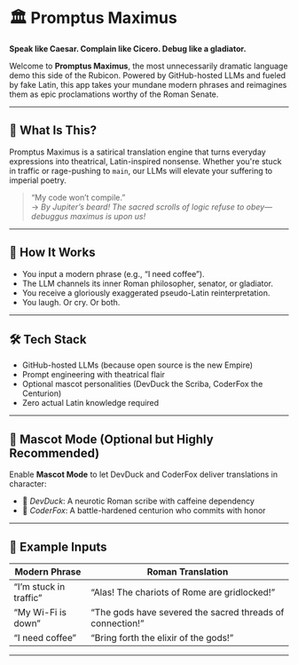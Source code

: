 # 🏛️ Promptus Maximus

**Speak like Caesar. Complain like Cicero. Debug like a gladiator.**

Welcome to **Promptus Maximus**, the most unnecessarily dramatic language demo this side of the Rubicon. Powered by GitHub-hosted LLMs and fueled by fake Latin, this app takes your mundane modern phrases and reimagines them as epic proclamations worthy of the Roman Senate.

---

## 🤔 What Is This?

Promptus Maximus is a satirical translation engine that turns everyday expressions into theatrical, Latin-inspired nonsense. Whether you're stuck in traffic or rage-pushing to `main`, our LLMs will elevate your suffering to imperial poetry.

> “My code won’t compile.”  
> → *By Jupiter’s beard! The sacred scrolls of logic refuse to obey—debuggus maximus is upon us!*

---

## 🧠 How It Works

- You input a modern phrase (e.g., “I need coffee”).
- The LLM channels its inner Roman philosopher, senator, or gladiator.
- You receive a gloriously exaggerated pseudo-Latin reinterpretation.
- You laugh. Or cry. Or both.

---

## 🛠️ Tech Stack

- GitHub-hosted LLMs (because open source is the new Empire)
- Prompt engineering with theatrical flair
- Optional mascot personalities (DevDuck the Scriba, CoderFox the Centurion)
- Zero actual Latin knowledge required

---

## 🐔 Mascot Mode (Optional but Highly Recommended)

Enable **Mascot Mode** to let DevDuck and CoderFox deliver translations in character:
- 🦆 *DevDuck*: A neurotic Roman scribe with caffeine dependency
- 🦊 *CoderFox*: A battle-hardened centurion who commits with honor

---

## 📜 Example Inputs

| Modern Phrase         | Roman Translation                                      |
|-----------------------|--------------------------------------------------------|
| “I’m stuck in traffic”| “Alas! The chariots of Rome are gridlocked!”          |
| “My Wi-Fi is down”    | “The gods have severed the sacred threads of connection!” |
| “I need coffee”       | “Bring forth the elixir of the gods!”                 |

---
